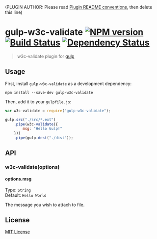 (PLUGIN AUTHOR: Please read [Plugin README conventions](https://github.com/wearefractal/gulp/wiki/Plugin-README-Conventions), then delete this line)

# gulp-w3c-validate [![NPM version][npm-image]][npm-url] [![Build Status][travis-image]][travis-url] [![Dependency Status][depstat-image]][depstat-url]

> w3c-validate plugin for [gulp](https://github.com/wearefractal/gulp)

## Usage

First, install `gulp-w3c-validate` as a development dependency:

```shell
npm install --save-dev gulp-w3c-validate
```

Then, add it to your `gulpfile.js`:

```javascript
var w3c-validate = require("gulp-w3c-validate");

gulp.src("./src/*.ext")
	.pipe(w3c-validate({
		msg: "Hello Gulp!"
	}))
	.pipe(gulp.dest("./dist"));
```

## API

### w3c-validate(options)

#### options.msg
Type: `String`  
Default: `Hello World`

The message you wish to attach to file.


## License

[MIT License](http://en.wikipedia.org/wiki/MIT_License)

[npm-url]: https://npmjs.org/package/gulp-w3c-validate
[npm-image]: https://badge.fury.io/js/gulp-w3c-validate.png

[travis-url]: http://travis-ci.org/callumacrae/gulp-w3c-validate
[travis-image]: https://secure.travis-ci.org/callumacrae/gulp-w3c-validate.png?branch=master

[depstat-url]: https://david-dm.org/callumacrae/gulp-w3c-validate
[depstat-image]: https://david-dm.org/callumacrae/gulp-w3c-validate.png
